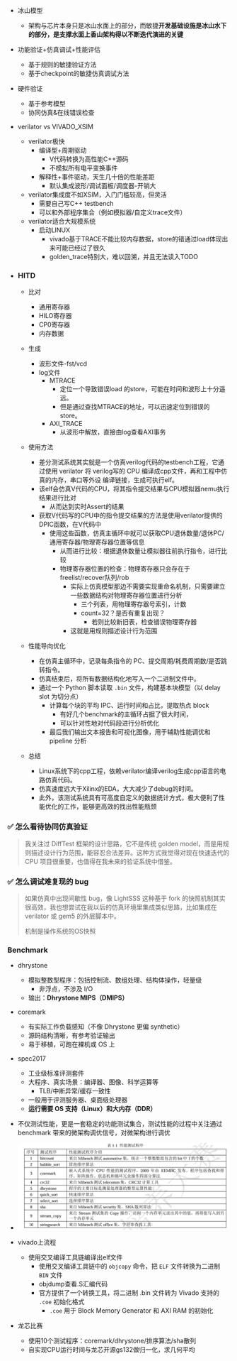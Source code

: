 * 冰山模型

  * 架构与芯片本身只是冰山水面上的部分，而敏捷**开发基础设施是冰山水下的部分，是支撑水面上香山架构得以不断迭代演进的关键**
* 功能验证+仿真调试+性能评估

  * 基于规则的敏捷验证方法
  * 基于checkpoint的敏捷仿真调试方法
* 硬件验证

  * 基于参考模型
  * 协同仿真&在线错误检查
* verilator vs VIVADO_XSIM

  * verilator极快
    * 编译型+周期驱动
      * V代码转换为高性能C++源码
      * 不模拟所有电平变换事件
    * 解释性+事件驱动，天生几十倍的性能差距
      * 默认集成波形/调试面板/调度器-开销大
  * verilator集成度不如XSIM，入门门槛较高，但灵活
    * 需要自己写C++ testbench
    * 可以和外部程序集合（例如模拟器/自定义trace文件）
  * verilator适合大规模系统
    * 启动LINUX
      * vivado基于TRACE不能比较内存数据，store的错通过load体现出来可能已经过了很久
      * golden_trace特别大，难以回溯，并且无法读入TODO
* ### HITD


  * 比对

    * 通用寄存器
    * HILO寄存器
    * CP0寄存器
    * 内存数据
  * 生成

    * 波形文件-fst/vcd
    * log文件
      * MTRACE
        * 定位一个导致错误load 的store，可能在时间和波形上十分遥远。
        * 但是通过查找MTRACE的地址，可以迅速定位到错误的store。
      * AXI_TRACE
        * 从波形中解放，直接由log查看AXI事务
  * 使用方法

    * 差分测试系统其实就是一个仿真verilog代码的testbench工程，它通过使用
      verilator 将 verilog写的 CPU 编译成cpp文件，再和工程中仿真的内存，串口等外设
      编译链接，生成可执行elf。
    * 该elf会仿真V代码的CPU，将其指令提交结果与CPU模拟器nemu执行结果进行比对
      * 从而达到实时Assert的结果
    * 获取V代码写的CPU中的指令提交结果的方法是使用verilator提供的DPIC函数，在V代码中
      * 使用这些函数，仿真主循环中就可以获取CPU退休数量/退休PC/通用寄存器/物理寄存器位置等信息
        * 从而进行比较：根据退休数量让模拟器往前执行指令，进行比较
        * 物理寄存器位置的检查：物理寄存器只会存在于freelist/recover队列/rob
          * 实际上仿真模型那边不需要实现重命名机制，只需要建立一些数据结构对物理寄存器位置进行分析
            * 三个列表，用物理寄存器号索引，计数
            * count=32？是否有重复出现？
              * 若则比较新旧表，检查错误物理寄存器
          * 这就是用规则描述设计行为范围
  * 性能导向优化

    * 在仿真主循环中，记录每条指令的 PC、提交周期/耗费周期数/是否跳转指令。
    * 仿真结束后，将所有数据结构化地写入一个二进制文件中。
    * 通过一个 Python 脚本读取 `.bin` 文件，构建基本块模型（以 delay slot 为切分点）
      * 计算每个块的平均 IPC、运行时间和占比，提取热点 block
        * 有好几个benchmark的主循环占据了很大时间，
        * 可以针对性地对代码段进行分析优化
      * 最后我们输出文本报告和可视化图像，用于辅助性能调优和 pipeline 分析
  * 总结

    * Linux系统下的cpp工程，依赖verilator编译verilog生成cpp语言的电路仿真代码。
    * 仿真速度远大于Xilinx的EDA，大大减少了debug的时间。
    * 此外，该测试系统具有可高度自定义的数据统计方式，极大便利了性能优化的工作，能够更高效的找出性能瓶颈

### ✅ 怎么看待协同仿真验证

> 我关注过 DiffTest 框架的设计思路，它不是传统 golden model，而是用规则描述设计行为范围，能容忍合法差异。这种方式我觉得对现在快速迭代的 CPU 项目很重要，也值得在我未来的验证系统中借鉴。

### ✅ 怎么调试难复现的 bug

> 如果仿真中出现间歇性 bug，像 LightSSS 这种基于 fork 的快照机制其实很高效，我也想尝试在我以后的仿真环境里集成类似思路，比如集成在 verilator 或 gem5 的外层脚本中。
>
> 机制是操作系统的OS快照

### Benchmark

* dhrystone

  * 模拟整数型程序：包括控制流、数组处理、结构体操作，轻量级
    * 非浮点，不涉及 I/O
  * 输出：**Dhrystone MIPS（DMIPS）**
* coremark

  * 有实际工作负载感知（不像 Dhrystone 更偏 synthetic）
  * 源码结构清晰，有参考验证输出
  * 易于移植，可跑在裸机或 OS 上
* spec2017

  * 工业级标准评测套件
  * 大程序、真实场景：编译器、图像、科学运算等
    * TLB/中断异常/缓存一致性
  * 一般用于评测服务器、桌面级处理器
  * **运行需要 OS 支持（Linux）和大内存（DDR）**
* 不仅测试性能，更是一套稳定的功能测试集合，测试性能的过程中关注通过 benchmark 带来的微架构调优信号，对微架构进行调优
* ![1744533906826](image/profiling/1744533906826.png)
* vivado上流程

  * 使用交叉编译工具链编译出elf文件
    * 使用交叉编译工具链中的 `objcopy` 命令，把 `ELF` 文件转换为二进制 `BIN` 文件
    * objdump查看.S汇编代码
    * 官方提供了一个转换工具，将二进制 .bin 文件转为 Vivado 支持的 `.coe` 初始化格式
      * `.coe` 用于 Block Memory Generator 和 AXI RAM 的初始化
* 龙芯比赛

  * 使用10个测试程序：coremark/dhrystone/排序算法/sha散列
  * 自实现CPU运行时间与龙芯开源gs132做归一化，求几何平均
